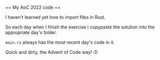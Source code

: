 == My AoC 2022 code ==

I haven't learned yet how to import files in Rust.

So each day when I finish the exercise I copypaste the solution into the appropriate day's folder.

`main.rs` always has the most recent day's code in it.

Quick and dirty, the Advent of Code way! :D
